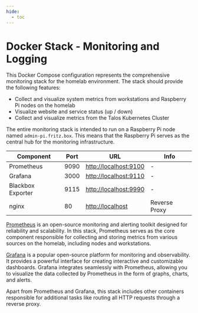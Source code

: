 ```yaml
---
hide:
  - toc
---
```


# Docker Stack - Monitoring and Logging

This Docker Compose configuration represents the comprehensive monitoring stack for the homelab environment. The stack should provide the following features:

- Collect and visualize system metrics from workstations and Raspberry Pi nodes on the homelab
- Visualize website and service status (up / down)
- Collect and visualize metrics from the Talos Kubernetes Cluster

The entire monitoring stack is intended to run on a Raspberry Pi node named `admin-pi.fritz.box`. This means that the Raspberry Pi serves as the central hub for the monitoring infrastructure.

| Component         | Port | URL                     | Info          |
| ----------------- | ---- | ----------------------- | ------------- |
| Prometheus        | 9090 | <http://localhost:9100> | -             |
| Grafana           | 3000 | <http://localhost:9110> | -             |
| Blackbox Exporter | 9115 | <http://localhost:9990> | -             |
| nginx             | 80   | <http://localhost>      | Reverse Proxy |

[Prometheus](https://prometheus.io/) is an open-source monitoring and alerting toolkit designed for reliability and scalability. In this stack, Prometheus serves as the core component responsible for collecting and storing metrics from various sources on the homelab, including nodes and workstations.

[Grafana](https://grafana.com/) is a popular open-source platform for monitoring and observability. It provides a powerful interface for creating interactive and customizable dashboards. Grafana integrates seamlessly with Prometheus, allowing you to visualize the data collected by Prometheus in the form of graphs, charts, and alerts.

Apart from Prometheus and Grafana, this stack includes other containers responsible for additional tasks like routing all HTTP requests through a reverse proxy.
